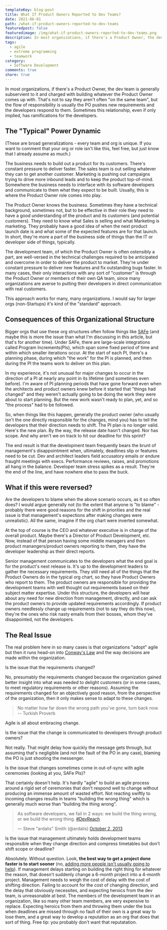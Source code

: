 ```yaml
---
templateKey: blog-post
title: What If Product Owners Reported to Dev Teams?
date: 2021-06-01
path: /what-if-product-owners-reported-to-dev-teams
featuredpost: false
featuredimage: /img/what-if-product-owners-reported-to-dev-teams.png
description: In most organizations, if there's a Product Owner, the dev team is generally subservient to it and charged with building whatever the Product Owner comes up with. That's not to say they aren't often "on the same team", but the flow of responsibility is usually the PO pushes new requirements and the developers respond to them. What if this weren't so?
tags:
  - agile
  - extreme programming
  - teamwork
category:
  - Software Development
comments: true
share: true
---
```


In most organizations, if there's a Product Owner, the dev team is generally subservient to it and charged with building whatever the Product Owner comes up with. That's not to say they aren't often "on the same team", but the flow of responsibility is usually the PO pushes new requirements and the developers respond to them. Sometimes this relationship, even if only implied, has ramifications for the developers.

## The "Typical" Power Dynamic

(These are broad generalizations - every team and org is unique. If you want to comment that your org or role isn't like this, feel free, but just know that I already assume as much.)

The business needs to build out a product for its customers. There's constant pressure to deliver faster. The sales team is out selling whatever they can to get another customer. Marketing is pushing out campaigns trying to drive more inbound leads and to keep the product top-of-mind. Somewhere the business needs to interface with its software developers and communicate to them what they expect to be built. Usually, this is where the Product Owner role comes into play.

The Product Owner knows the business. Sometimes they have a technical background, sometimes not, but to be effective in their role they need to have a good understanding of the product and its customers (and potential customers). They need to know what Sales is selling and what Marketing is marketing. They probably have a good idea of when the next product launch date is and what some of the expected features are for that launch. In short, they're more a part of the business side of things than the IT or developer side of things, typically.

The development team, of which the Product Owner is often ostensibly a part, are well-versed in the technical challenges required to be anticipated and overcome in order to deliver the product to market. They're under constant pressure to deliver new features and fix outstanding bugs faster. In many cases, their only interactions with any sort of "customer" is through the Product Owner or members of their own QA team, since many organizations are averse to putting their developers in direct communication with real customers.

This approach works for many, many organizations. I would say for larger orgs (non-Startups) it's kind of the "standard" approach.

## Consequences of this Organizational Structure

Bigger orgs that use these org structures often follow things like [SAFe](https://www.scaledagile.com/enterprise-solutions/what-is-safe/) (and maybe this is more the issue than what I'm discussing in this article, but that's for another time). Under SAFe, there are large-scale integrations called Program Increments(PIs), which span some fixed period of time and within which smaller iterations occur. At the start of each PI, there's a planning phase, during which "the work" for the PI is planned, and then during the PI the teams work to deliver on this plan.

In my experience, it's not unusual for major changes to occur in the direction of a PI at nearly any point in its lifetime (and sometimes even before). I'm aware of PI planning periods that have gone forward even when the architects and product owners knew before it started that "things had changed" and they weren't actually going to be doing the work they were about to start planning. But the new work wasn't ready to plan, yet, and so "the process" had to be followed.

So, when things like this happen, generally the product owner (who usually isn't the one directly responsible for the changes, mind you) has to tell the developers that their direction needs to shift. The PI plan is no longer valid. Here's the new plan. By the way, the release date hasn't changed. Nor has scope. And why aren't we on track to hit our deadline for this sprint?

The end result is that the development team frequently bears the brunt of management's disappointment when, ultimately, deadlines slip or features need to be cut. Dev and architect leaders field accusatory emails or endure fraught meetings with execs. Performance reviews, raises, and promotions all hang in the balance. Developer team stress spikes as a result. They're the end of the line, and have nowhere else to pass the buck.

## What if this were reversed?

Are the developers to blame when the above scenario occurs, as it so often does? I would argue generally not (to the extent that anyone is "to blame" - probably there were good reasons for the shift in priorities and the real issue is that management's expections after making changes were unrealistic). All the same, imagine if the org chart were inverted somewhat.

At the top of course is the CEO and whatever executive is in charge of the overall product. Maybe there's a Director of Product Development, etc. Now, instead of that person having some middle managers and then product manangers/product owners reporting to them, they have the developer leadership as their direct reports.

Senior management communicates to the developers what the end goal is for the product's next release is. It's up to the development leaders to gather the necessary requirements. They still need all of the things that the Product Owners do in the typical org chart, so they have Product Owners who report to them. The product owners are responsible for providing the development teams with well thought out requirements based on their subject matter expertise. Under this structure, the developers will hear about any need for new direction from management, directly, and can ask the product owners to provide updated requirements accordingly. If product owners needlessly change up requirements (not to say they do this now), they're the ones who risk nasty emails from their bosses, whom they've disappointed, not the developers.

## The Real Issue

The real problem here in so many cases is that organizations "adopt" agile but then it runs head-on into [Conway's Law](https://ardalis.com/conways-law-ddd-and-microservices) and the way decisions are made within the organization.

Is the issue that the requirements changed?

No, presumably the requirements changed because the organization gained better insight into what was needed to delight customers (or in some cases, to meet regulatory requirements or other reasons). Assuming the requirements changed for an objectively good reason, from the perspective of the organization, then it only makes sense to adapt to these changes.

> No matter how far down the wrong path you've gone, turn back now. -- Turkish Proverb

Agile is all about embracing change.

Is the issue that the change is communicated to developers through product owners?

Not really. That might delay how quickly the message gets through, but assuming that's negligible (and not the fault of the PO in any case), blaming the PO is just shooting the messenger.

Is the issue that changes sometimes come in out-of-sync with agile ceremonies (looking at you, SAFe PIs)?

That certainly doesn't help. It's hardly "agile" to build an agile process around a rigid set of ceremonies that don't respond well to change without producing an immense amount of wasted effort. Not reacting swiftly to incoming changes results in teams "building the wrong thing" which is generally much worse than "building the thing wrong".

<blockquote class="twitter-tweet"><p lang="en" dir="ltr">As software developers, we fail in 2 ways: we build the thing wrong, or we build the wrong thing. <a href="https://twitter.com/hashtag/DevReach?src=hash&amp;ref_src=twsrc%5Etfw">#DevReach</a></p>&mdash; Steve &quot;ardalis&quot; Smith (@ardalis) <a href="https://twitter.com/ardalis/status/385401251862945792?ref_src=twsrc%5Etfw">October 2, 2013</a></blockquote> <script async src="https://platform.twitter.com/widgets.js" charset="utf-8"></script>

Is the issue that management ultimately holds development teams responsible when they change direction and compress timetables but don't shift scope or deadline?

Absolutely. Without question. Look, **the best way to get a project done faster is to start sooner** (no, [adding more people isn't usually going to help](https://amzn.to/3uI00ar)). If management delays starting on building the right thing for whatever the reason, that doesn't suddenly change a 6-month project into a 4-month project. Management needs to weigh the cost of delay with the cost of shifting direction. Failing to account for the cost of changing direction, and the delay that obviously necessites, and expecting heroics from the dev team, is unreasonable at best. The members of the development team in an organization, like so many other team members, are very expensive to replace. Expecting heroics from them and throwing them under the bus when deadlines are missed through no fault of their own is a great way to lose them, and a great way to develop a reputation as an org that does that sort of thing. Free tip: you probably don't want that reputatation.


